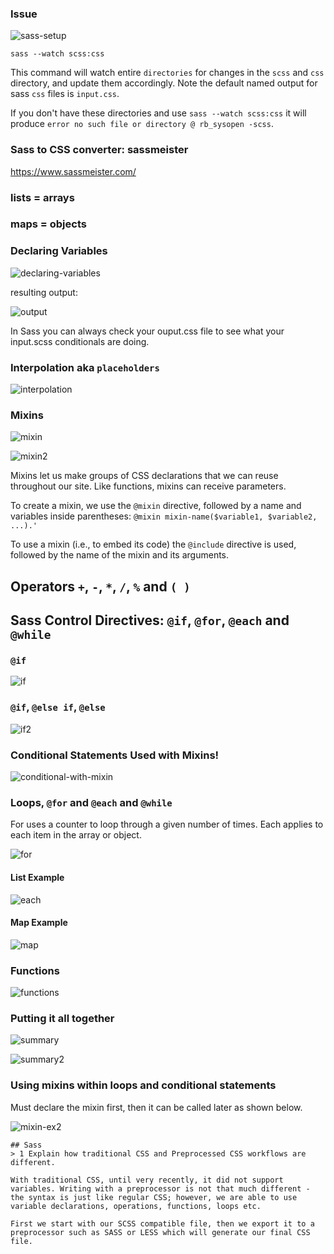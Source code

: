### Issue

![sass-setup](http://imgur.com/SkhBls5.png)

`sass --watch scss:css`

This command will watch entire `directories` for changes in the `scss` and `css` directory, and update them accordingly. Note the default named output for sass `css` files is `input.css`. 

 If you don't have these directories and use `sass --watch scss:css` it will produce `error no such file or directory @ rb_sysopen -scss`.

### Sass to CSS converter: sassmeister

https://www.sassmeister.com/

### lists = arrays
### maps = objects


### Declaring Variables
![declaring-variables](http://imgur.com/AKHOAQQ.png)

resulting output:

![output](http://imgur.com/enn4B1K.png)

In Sass you can always check your ouput.css file to see what your input.scss conditionals are doing.

### Interpolation aka `placeholders`
![interpolation](http://imgur.com/ulgbP5z.png)

### Mixins
![mixin](http://imgur.com/zP9ot5C.png)

![mixin2](http://imgur.com/X7AvzjA.png)

Mixins let us make groups of CSS declarations that we can reuse throughout our site. Like functions, mixins can receive parameters.

To create a mixin, we use the `@mixin` directive, followed by a name and variables inside parentheses: `@mixin mixin-name($variable1, $variable2, ...).'`

To use a mixin (i.e., to embed its code) the `@include` directive is used, followed by the name of the mixin and its arguments.

## Operators `+`, `-`, `*`, `/`, `%` and `( )`

## Sass Control Directives: `@if`, `@for`, `@each` and `@while`

### `@if`

![if](http://imgur.com/MrbDrW4.png)

### `@if`, `@else if`, `@else`

![if2](http://imgur.com/H6FFjkD.png)

### Conditional Statements Used with Mixins!

![conditional-with-mixin](http://imgur.com/ph97fDO.png)

### Loops, `@for` and `@each` and `@while`

For uses a counter to loop through a given number of times. Each applies to each item in the array or object.

![for](http://imgur.com/aMm0OSr.png)

#### List Example

![each](http://imgur.com/qwLBEZH.png)

#### Map Example

![map](http://imgur.com/QJagTwP.png)

### Functions

![functions](http://imgur.com/MTnlqaB.png)

### Putting it all together 

![summary](http://imgur.com/RDU8yEC.png)

![summary2](http://imgur.com/pB0nNEm.png)

### Using mixins within loops and conditional statements

Must declare the mixin first, then it can be called later as shown below.

![mixin-ex2](http://imgur.com/iM429pi.png)



```
## Sass
> 1 Explain how traditional CSS and Preprocessed CSS workflows are different.

With traditional CSS, until very recently, it did not support variables. Writing with a preprocessor is not that much different - the syntax is just like regular CSS; however, we are able to use variable declarations, operations, functions, loops etc. 

First we start with our SCSS compatible file, then we export it to a preprocessor such as SASS or LESS which will generate our final CSS file. 

```

